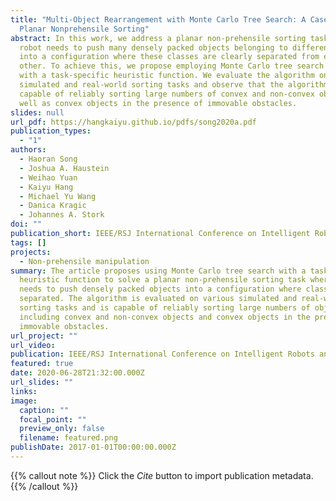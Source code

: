 ```yaml
---
title: "Multi-Object Rearrangement with Monte Carlo Tree Search: A Case Study on
  Planar Nonprehensile Sorting"
abstract: In this work, we address a planar non-prehensile sorting task. Here, a
  robot needs to push many densely packed objects belonging to different classes
  into a configuration where these classes are clearly separated from each
  other. To achieve this, we propose employing Monte Carlo tree search equipped
  with a task-specific heuristic function. We evaluate the algorithm on various
  simulated and real-world sorting tasks and observe that the algorithm is
  capable of reliably sorting large numbers of convex and non-convex objects, as
  well as convex objects in the presence of immovable obstacles.
slides: null
url_pdf: https://hangkaiyu.github.io/pdfs/song2020a.pdf
publication_types:
  - "1"
authors:
  - Haoran Song
  - Joshua A. Haustein
  - Weihao Yuan
  - Kaiyu Hang
  - Michael Yu Wang
  - Danica Kragic
  - Johannes A. Stork
doi: ""
publication_short: IEEE/RSJ International Conference on Intelligent Robots and Systems (IROS)
tags: []
projects:
  - Non-prehensile manipulation
summary: The article proposes using Monte Carlo tree search with a task-specific
  heuristic function to solve a planar non-prehensile sorting task where a robot
  needs to push densely packed objects into a configuration where classes are
  separated. The algorithm is evaluated on various simulated and real-world
  sorting tasks and is capable of reliably sorting large numbers of objects,
  including convex and non-convex objects and convex objects in the presence of
  immovable obstacles.
url_project: ""
url_video: 
publication: IEEE/RSJ International Conference on Intelligent Robots and Systems (IROS)
featured: true
date: 2020-06-28T21:32:00.000Z
url_slides: ""
links:
image:
  caption: ""
  focal_point: ""
  preview_only: false
  filename: featured.png
publishDate: 2017-01-01T00:00:00.000Z
---
```


{{% callout note %}}
Click the _Cite_ button to import publication metadata.
{{% /callout %}}

